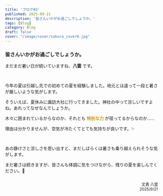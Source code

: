 ```yaml
---
title: 'ブログ#2'
published: 2025-09-21
description: '皆さんいかがお過ごしでしょうか。'
tags: [Blog]
category: Blog
draft: false
cover: "/image/cover/sakura_cover0.jpg"
---
```


<!-- 
よく使うMDコマンド
&nbsp;
<span style="color: oklch(70% 0.15 90); font-size: 1.5em; font-weight: bold;">陶酔ロマン</span>
<span style="color: white; font-size: 1.6em; font-weight: bold;">どうぞ、これからよろしくお願いいたします！</span>
-->

### 皆さんいかがお過ごしでしょうか。

まだまだ暑い日が続いていますね、**八雲** です。

&nbsp;

今年の夏は引越し先での初めての夏を経験しました。地元とは違って一段と暑さが厳しいような気がします。

そういえば、夏休みに諏訪大社に行ってきました。神社の中って涼しいですよね。あれってなぜなんでしょうか。

木々に囲まれているからなのか、それとも <span style="color: oklch(70% 0.15 90); font-size: 1.0em; font-weight: bold;">特別な力</span> が宿ってるからなのか......

理由は分かりませんが、空気が冷たくてとても気持ちが良いです。✨

&nbsp;

あの静けさと涼しさを思い出すと、まだしばらくは暑さも乗り越えられそうな気がします。

まだ暑さは続きますが、皆さんも体調に気をつけながら、残りの夏を楽しんでください。🌸

<div style="text-align: right; margin-top: 2em; color: var(--text-color-lighten); font-size: 0.9em;">
文責 八雲<br>
2025/9/21
</div>